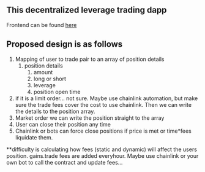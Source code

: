 ## This decentralized leverage trading dapp

Frontend can be found [here](ttps://github.com/IzuMan0x/decentralized-leveraged-trading-frontend)

## Proposed design is as follows

1. Mapping of user to trade pair to an array of position details
   1. position details
      1. amount
      2. long or short
      3. leverage
      4. position open time
2. if it is a limit order... not sure. Maybe use chainlink automation, but make sure the trade fees cover the cost to use chainlink. Then we can write the details to the position array.
3. Market order we can write the position straight to the array
4. User can close their position any time
5. Chainlink or bots can force close positions if price is met or time\*fees liquidate them.

\*\*difficulty is calculating how fees (static and dynamic) will affect the users position.
gains.trade fees are added everyhour. Maybe use chainlink or your own bot to call the contract and update fees...
